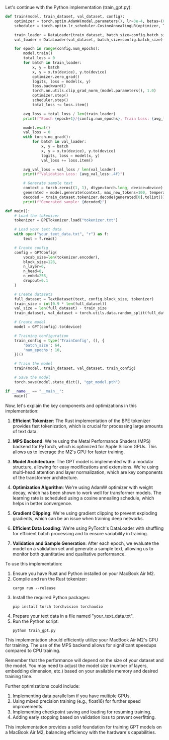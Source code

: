 Let's continue with the Python implementation (train_gpt.py):

```python
def train(model, train_dataset, val_dataset, config):
    optimizer = torch.optim.AdamW(model.parameters(), lr=3e-4, betas=(0.9, 0.95), weight_decay=0.1)
    scheduler = torch.optim.lr_scheduler.CosineAnnealingLR(optimizer, T_max=len(train_dataset), eta_min=1e-5)

    train_loader = DataLoader(train_dataset, batch_size=config.batch_size, shuffle=True)
    val_loader = DataLoader(val_dataset, batch_size=config.batch_size)

    for epoch in range(config.num_epochs):
        model.train()
        total_loss = 0
        for batch in train_loader:
            x, y = batch
            x, y = x.to(device), y.to(device)
            optimizer.zero_grad()
            logits, loss = model(x, y)
            loss.backward()
            torch.nn.utils.clip_grad_norm_(model.parameters(), 1.0)
            optimizer.step()
            scheduler.step()
            total_loss += loss.item()

        avg_loss = total_loss / len(train_loader)
        print(f"Epoch {epoch+1}/{config.num_epochs}, Train Loss: {avg_loss:.4f}")

        model.eval()
        val_loss = 0
        with torch.no_grad():
            for batch in val_loader:
                x, y = batch
                x, y = x.to(device), y.to(device)
                logits, loss = model(x, y)
                val_loss += loss.item()

        avg_val_loss = val_loss / len(val_loader)
        print(f"Validation Loss: {avg_val_loss:.4f}")

        # Generate sample text
        context = torch.zeros((1, 1), dtype=torch.long, device=device)
        generated = model.generate(context, max_new_tokens=100, temperature=0.8, top_k=40)
        decoded = train_dataset.tokenizer.decode(generated[0].tolist())
        print(f"Generated sample: {decoded}")

def main():
    # Load the tokenizer
    tokenizer = BPETokenizer.load("tokenizer.txt")

    # Load your text data
    with open("your_text_data.txt", "r") as f:
        text = f.read()

    # Create config
    config = GPTConfig(
        vocab_size=len(tokenizer.encoder),
        block_size=128,
        n_layer=6,
        n_head=8,
        n_embd=256,
        dropout=0.1
    )

    # Create datasets
    full_dataset = TextDataset(text, config.block_size, tokenizer)
    train_size = int(0.9 * len(full_dataset))
    val_size = len(full_dataset) - train_size
    train_dataset, val_dataset = torch.utils.data.random_split(full_dataset, [train_size, val_size])

    # Create model
    model = GPT(config).to(device)

    # Training configuration
    train_config = type('TrainConfig', (), {
        'batch_size': 64,
        'num_epochs': 10,
    })()

    # Train the model
    train(model, train_dataset, val_dataset, train_config)

    # Save the model
    torch.save(model.state_dict(), "gpt_model.pth")

if __name__ == "__main__":
    main()
```

Now, let's explain the key components and optimizations in this implementation:

1. **Efficient Tokenizer**: The Rust implementation of the BPE tokenizer provides fast tokenization, which is crucial for processing large amounts of text data.

2. **MPS Backend**: We're using the Metal Performance Shaders (MPS) backend for PyTorch, which is optimized for Apple Silicon GPUs. This allows us to leverage the M2's GPU for faster training.

3. **Model Architecture**: The GPT model is implemented with a modular structure, allowing for easy modifications and extensions. We're using multi-head attention and layer normalization, which are key components of the transformer architecture.

4. **Optimization Algorithm**: We're using AdamW optimizer with weight decay, which has been shown to work well for transformer models. The learning rate is scheduled using a cosine annealing schedule, which helps in better convergence.

5. **Gradient Clipping**: We're using gradient clipping to prevent exploding gradients, which can be an issue when training deep networks.

6. **Efficient Data Loading**: We're using PyTorch's DataLoader with shuffling for efficient batch processing and to ensure variability in training.

7. **Validation and Sample Generation**: After each epoch, we evaluate the model on a validation set and generate a sample text, allowing us to monitor both quantitative and qualitative performance.

To use this implementation:

1. Ensure you have Rust and Python installed on your MacBook Air M2.
2. Compile and run the Rust tokenizer:
   ```
   cargo run --release
   ```
3. Install the required Python packages:
   ```
   pip install torch torchvision torchaudio
   ```
4. Prepare your text data in a file named "your_text_data.txt".
5. Run the Python script:
   ```
   python train_gpt.py
   ```

This implementation should efficiently utilize your MacBook Air M2's GPU for training. The use of the MPS backend allows for significant speedups compared to CPU training.

Remember that the performance will depend on the size of your dataset and the model. You may need to adjust the model size (number of layers, embedding dimension, etc.) based on your available memory and desired training time.

Further optimizations could include:

1. Implementing data parallelism if you have multiple GPUs.
2. Using mixed precision training (e.g., float16) for further speed improvements.
3. Implementing checkpoint saving and loading for resuming training.
4. Adding early stopping based on validation loss to prevent overfitting.

This implementation provides a solid foundation for training GPT models on a MacBook Air M2, balancing efficiency with the hardware's capabilities.